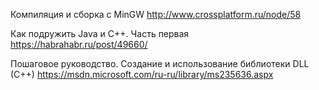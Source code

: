 Компиляция и сборка с MinGW
http://www.crossplatform.ru/node/58

Как подружить Java и C++. Часть первая
https://habrahabr.ru/post/49660/

Пошаговое руководство. Создание и использование библиотеки DLL (C++)
https://msdn.microsoft.com/ru-ru/library/ms235636.aspx